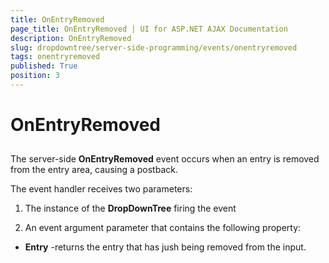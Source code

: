 ```yaml
---
title: OnEntryRemoved
page_title: OnEntryRemoved | UI for ASP.NET AJAX Documentation
description: OnEntryRemoved
slug: dropdowntree/server-side-programming/events/onentryremoved
tags: onentryremoved
published: True
position: 3
---
```


# OnEntryRemoved



## 

The server-side **OnEntryRemoved** event occurs when an entry is removed from the entry area, causing a postback.

The event handler receives two parameters:

1. The instance of the **DropDownTree** firing the event

1. An event argument parameter that contains the following property:

* **Entry** -returns the entry that has jush being removed from the input.
